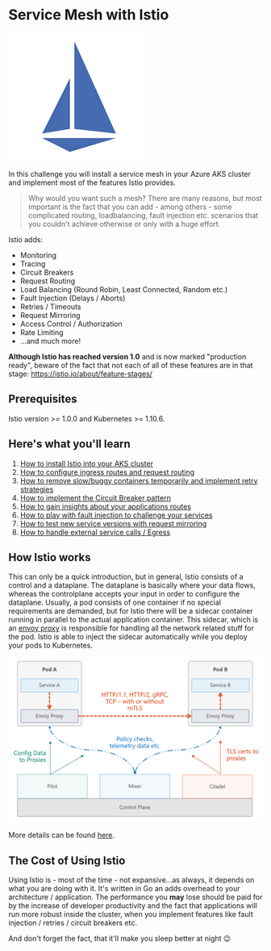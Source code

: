 # Service Mesh with Istio #

![Istio Service Mesh](/img/istio.png)

In this challenge you will install a service mesh in your Azure AKS cluster and implement most of the features Istio provides.

> Why would you want such a mesh? There are many reasons, but most important is the fact that you can add - among others - some complicated routing, loadbalancing, fault injection etc. scenarios that you couldn't achieve otherwise or only with a huge effort.

Istio adds:

- Monitoring
- Tracing
- Circuit Breakers
- Request Routing
- Load Balancing (Round Robin, Least Connected, Random etc.)
- Fault Injection (Delays / Aborts)
- Retries / Timeouts
- Request Mirroring
- Access Control / Authorization
- Rate Limiting
- ...and much more!

**Although Istio has reached version 1.0** and is now marked "production ready", beware of the fact that not each of all of these features are in that stage: <https://istio.io/about/feature-stages/>

## Prerequisites ##

Istio version >= 1.0.0 and Kubernetes >= 1.10.6.

## Here's what you'll learn ##

1. [How to install Istio into your AKS cluster](challenges.istio.1.sm-installation.md)
1. [How to configure ingress routes and request routing](challenges.istio.2.sm-ingress-rr.md)
1. [How to remove slow/buggy containers temporarily and implement retry strategies](challenges.istio.3.sm-remove-retry.md)
1. [How to implement the Circuit Breaker pattern](challenges.istio.4.sm-circuitbreaker.md)
1. [How to gain insights about your applications routes](challenges.istio.5.sm-insights.md)
1. [How to play with fault injection to challenge your services](challenges.istio.6.sm-faultinjection.md)
1. [How to test new service versions with request mirroring](challenges.istio.7.sm-requestmirroring.md)
1. [How to handle external service calls / Egress](challenges.istio.8.sm-egress.md)

## How Istio works ##

This can only be a quick introduction, but in general, Istio consists of a control and a dataplane. The dataplane is basically where your data flows, whereas the controlplane accepts your input in order to configure the dataplane. Usually, a pod consists of one container if no special requirements are demanded, but for Istio there will be a sidecar container running in parallel to the actual application container. This sidecar, which is an [envoy proxy](https://www.envoyproxy.io/) is responsible for handling all the network related stuff for the pod. Istio is able to inject the sidecar automatically while you deploy your pods to Kubernetes.

![Istio Overview](img/istio-overview.png)

More details can be found [here](https://istio.io/docs/concepts/what-is-istio/overview/).

## The Cost of Using Istio ##

Using Istio is - most of the time - not expansive...as always, it depends on what you are doing with it. It's written in Go an adds overhead to your architecture / application. The performance you **may** lose should be paid for by the increase of developer productivity and the fact that applications will run more robust inside the cluster, when you implement features like fault injection / retries / circuit breakers etc.

And don't forget the fact, that it'll make you sleep better at night :wink: